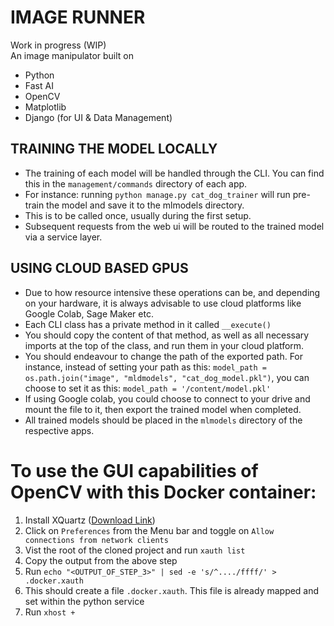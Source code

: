 # IMAGE RUNNER

Work in progress (WIP) <br/>
An image manipulator built on
 - Python
 - Fast AI
 - OpenCV
 - Matplotlib
 - Django (for UI & Data Management)

## TRAINING THE MODEL LOCALLY
- The training of each model will be handled through the CLI. You can find this in the `management/commands` directory of each app.
-  For instance: running `python manage.py cat_dog_trainer` will run pre-train the model and save it to the mlmodels directory. 
- This is to be called once, usually during the first setup. 
- Subsequent requests from the web ui will be routed to the trained model via a service layer. 

## USING CLOUD BASED GPUS
- Due to how resource intensive these operations can be, and depending on your hardware, it is always advisable to use cloud platforms like Google Colab, Sage Maker etc. 
- Each CLI class has a private method in it called `__execute()`
- You should copy the content of that method, as well as all necessary imports at the top of the class, and run them in your cloud platform. 
- You should endeavour to change the path of the exported path. For instance, instead of setting your path as this:  `model_path = os.path.join("image", "mldmodels", "cat_dog_model.pkl")`, you can choose to set it as this: `model_path = '/content/model.pkl'` 
- If using Google colab, you could choose to connect to your drive and mount the file to it, then export the trained model when completed. 
- All trained models should be placed in the `mlmodels` directory of the respective apps.  


 # To use the GUI capabilities of OpenCV with this Docker container:
1. Install XQuartz (<a href="https://www.xquartz.org/" target="_blank">Download Link</a>)
2. Click on `Preferences` from the Menu bar and toggle on `Allow connections from network clients`
3. Vist the root of the cloned project and run `xauth list`
4. Copy the output from the above step
5. Run `echo "<OUTPUT_OF_STEP_3>" | sed -e 's/^..../ffff/' > .docker.xauth`
6. This should create a file  `.docker.xauth`. This file is already mapped and set within the python service
7. Run `xhost +`
